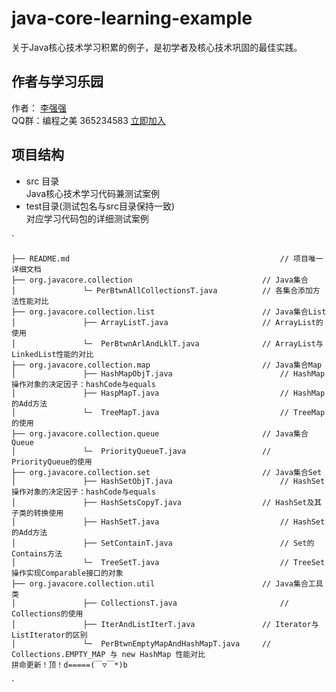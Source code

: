 # java-core-learning-example
关于Java核心技术学习积累的例子，是初学者及核心技术巩固的最佳实践。

## 作者与学习乐园
作者： [李强强](http://www.bysocket.com/ "李强强")<br>
QQ群：编程之美 365234583 [立即加入](http://jq.qq.com/?_wv=1027&k=Sx4s4U "编程之美")

## 项目结构
- src 目录<br>
Java核心技术学习代码兼测试案例<br>
- test目录(测试包名与src目录保持一致)<br>
对应学习代码包的详细测试案例<br>

`

	├── README.md												// 项目唯一详细文档
	├── org.javacore.collection								// Java集合
	│				└─ PerBtwnAllCollectionsT.java			// 各集合添加方法性能对比
	├── org.javacore.collection.list						// Java集合List
	│				├── ArrayListT.java						// ArrayList的使用
	│				└─  PerBtwnArlAndLklT.java				// ArrayList与LinkedList性能的对比
	├── org.javacore.collection.map							// Java集合Map
	│				├── HashMapObjT.java						// HashMap操作对象的决定因子：hashCode与equals
	│				├── HaspMapT.java							// HashMap的Add方法
	│				└─  TreeMapT.java							// TreeMap的使用
	├── org.javacore.collection.queue						// Java集合Queue
	│				└─  PriorityQueueT.java					// PriorityQueue的使用
	├── org.javacore.collection.set							// Java集合Set
	│				├── HashSetObjT.java						// HashSet操作对象的决定因子：hashCode与equals
	│				├── HashSetsCopyT.java					// HashSet及其子类的转换使用
	│				├── HashSetT.java							// HashSet的Add方法
	│				├── SetContainT.java						// Set的Contains方法
	│				└─  TreeSetT.java							// TreeSet操作实现Comparable接口的对象
	├── org.javacore.collection.util						// Java集合工具类
	│				├── CollectionsT.java						// Collections的使用	
	│				├── IterAndListIterT.java				// Iterator与ListIterator的区别
	│				└─  PerBtwnEmptyMapAndHashMapT.java		// Collections.EMPTY_MAP 与 new HashMap 性能对比
	拼命更新！顶！d=====(￣▽￣*)b
`

